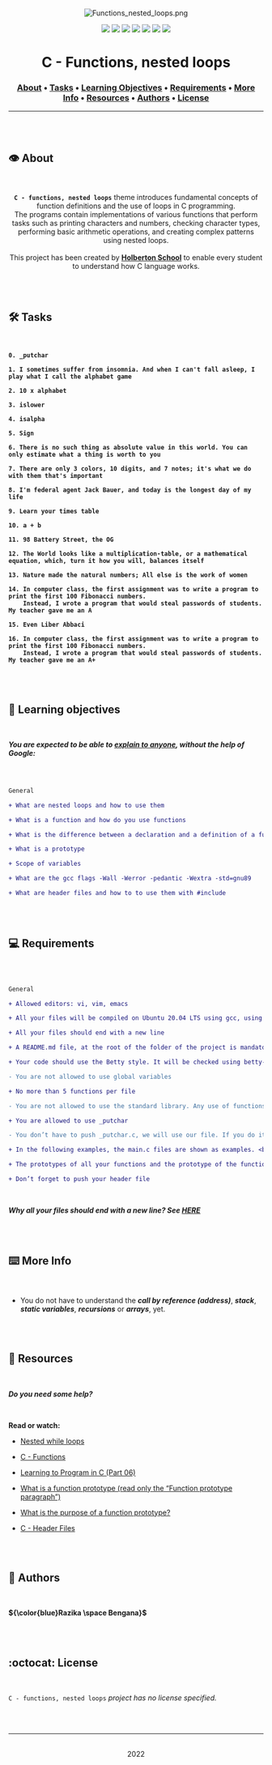 <div align="center">
<br>

![Functions_nested_loops.png](README-image/functions_nested_loops.png)

</div>


<p align="center">
<img src="https://img.shields.io/badge/-C-yellow">
<img src="https://img.shields.io/badge/-Linux-lightgrey">
<img src="https://img.shields.io/badge/-WSL-brown">
<img src="https://img.shields.io/badge/-Ubuntu%2020.04.4%20LTS-orange">
<img src="https://img.shields.io/badge/-JetBrains-blue">
<img src="https://img.shields.io/badge/-Holberton%20School-red">
<img src="https://img.shields.io/badge/License-not%20specified-brightgreen">
</p>


<h1 align="center"> C - Functions, nested loops </h1>


<h3 align="center">
<a href="https://github.com/RazikaBengana/holbertonschool-low_level_programming/tree/main/functions_nested_loops#eye-about">About</a> •
<a href="https://github.com/RazikaBengana/holbertonschool-low_level_programming/tree/main/functions_nested_loops#hammer_and_wrench-tasks">Tasks</a> •
<a href="https://github.com/RazikaBengana/holbertonschool-low_level_programming/tree/main/functions_nested_loops#memo-learning-objectives">Learning Objectives</a> •
<a href="https://github.com/RazikaBengana/holbertonschool-low_level_programming/tree/main/functions_nested_loops#computer-requirements">Requirements</a> •
<a href="https://github.com/RazikaBengana/holbertonschool-low_level_programming/tree/main/functions_nested_loops#keyboard-more-info">More Info</a> •
<a href="https://github.com/RazikaBengana/holbertonschool-low_level_programming/tree/main/functions_nested_loops#mag_right-resources">Resources</a> •
<a href="https://github.com/RazikaBengana/holbertonschool-low_level_programming/tree/main/functions_nested_loops#bust_in_silhouette-authors">Authors</a> •
<a href="https://github.com/RazikaBengana/holbertonschool-low_level_programming/tree/main/functions_nested_loops#octocat-license">License</a>
</h3>

---

<!-- ------------------------------------------------------------------------------------------------- -->

<br>
<br>

## :eye: About

<br>

<div align="center">

**`C - functions, nested loops`** theme introduces fundamental concepts of function definitions and the use of loops in C programming.
<br>
The programs contain implementations of various functions that perform tasks such as printing characters and numbers, checking character types, performing basic arithmetic operations, and creating complex patterns using nested loops.
<br>
<br>
This project has been created by **[Holberton School](https://www.holbertonschool.com/about-holberton)** to enable every student to understand how C language works.

</div>

<br>
<br>

<!-- ------------------------------------------------------------------------------------------------- -->

## :hammer_and_wrench: Tasks

<br>

**`0. _putchar`**

**`1. I sometimes suffer from insomnia. And when I can't fall asleep, I play what I call the alphabet game`**

**`2. 10 x alphabet`**

**`3. islower`**

**`4. isalpha`**

**`5. Sign`**

**`6. There is no such thing as absolute value in this world. You can only estimate what a thing is worth to you`**

**`7. There are only 3 colors, 10 digits, and 7 notes; it's what we do with them that's important`**

**`8. I'm federal agent Jack Bauer, and today is the longest day of my life`**

**`9. Learn your times table`**

**`10. a + b`**

**`11. 98 Battery Street, the OG`**

**`12. The World looks like a multiplication-table, or a mathematical equation, which, turn it how you will, balances itself`**

**`13. Nature made the natural numbers; All else is the work of women`**

**`14. In computer class, the first assignment was to write a program to print the first 100 Fibonacci numbers.`** <br>
**`    Instead, I wrote a program that would steal passwords of students. My teacher gave me an A`**

**`15. Even Liber Abbaci`**

**`16. In computer class, the first assignment was to write a program to print the first 100 Fibonacci numbers.`** <br>
**`    Instead, I wrote a program that would steal passwords of students. My teacher gave me an A+`**

<br>
<br>

<!-- ------------------------------------------------------------------------------------------------- -->

## :memo: Learning objectives

<br>

**_You are expected to be able to [explain to anyone](https://fs.blog/feynman-learning-technique/), without the help of Google:_**

<br>

```diff

General

+ What are nested loops and how to use them

+ What is a function and how do you use functions

+ What is the difference between a declaration and a definition of a function

+ What is a prototype

+ Scope of variables

+ What are the gcc flags -Wall -Werror -pedantic -Wextra -std=gnu89

+ What are header files and how to to use them with #include

```

<br>
<br>

<!-- ------------------------------------------------------------------------------------------------- -->

## :computer: Requirements

<br>

```diff

General

+ Allowed editors: vi, vim, emacs

+ All your files will be compiled on Ubuntu 20.04 LTS using gcc, using the options -Wall -Werror -Wextra -pedantic -std=gnu89

+ All your files should end with a new line

+ A README.md file, at the root of the folder of the project is mandatory

+ Your code should use the Betty style. It will be checked using betty-style.pl and betty-doc.pl

- You are not allowed to use global variables

+ No more than 5 functions per file

- You are not allowed to use the standard library. Any use of functions like printf, puts, etc… is forbidden

+ You are allowed to use _putchar

- You don’t have to push _putchar.c, we will use our file. If you do it won’t be taken into account

+ In the following examples, the main.c files are shown as examples. <br> You can use them to test your functions, but you don’t have to push them to your repo (if you do we won’t take them into account). <br> We will use our own main.c files at compilation. <br> Our main.c files might be different from the one shown in the examples

+ The prototypes of all your functions and the prototype of the function _putchar should be included in your header file called main.h

+ Don’t forget to push your header file

```

<br>

**_Why all your files should end with a new line? See [HERE](https://unix.stackexchange.com/questions/18743/whats-the-point-in-adding-a-new-line-to-the-end-of-a-file/18789)_**

<br>
<br>

<!-- ------------------------------------------------------------------------------------------------- -->

## :keyboard: More Info

<br>

- You do not have to understand the **_call by reference (address)_**, **_stack_**, **_static variables_**, **_recursions_** or **_arrays_**, yet.

<br>
<br>

<!-- ------------------------------------------------------------------------------------------------- -->

## :mag_right: Resources

<br>

**_Do you need some help?_**

<br>

**Read or watch:**

* [Nested while loops](https://www.youtube.com/watch?v=Z3iGeQ1gIss)

* [C - Functions](https://www.tutorialspoint.com/cprogramming/c_functions.htm)

* [Learning to Program in C (Part 06)](https://www.youtube.com/watch?v=qMlnFwYdqIw)

* [What is a function prototype (read only the “Function prototype paragraph”)](https://www.programiz.com/c-programming/c-user-defined-functions#:~:text=A%20function%20prototype%20is%20simply,be%20used%20in%20the%20program.)

* [What is the purpose of a function prototype?](https://www.geeksforgeeks.org/what-is-the-purpose-of-a-function-prototype/)

* [C - Header Files](https://www.tutorialspoint.com/cprogramming/c_header_files.htm)

<br>
<br>

<!-- ------------------------------------------------------------------------------------------------- -->

## :bust_in_silhouette: Authors

<br>

**${\color{blue}Razika \space Bengana}$**

<br>
<br>

<!-- ------------------------------------------------------------------------------------------------- -->

## :octocat: License

<br>

```C - functions, nested loops``` _project has no license specified._

<br>
<br>

---

<p align="center"><br>2022</p>